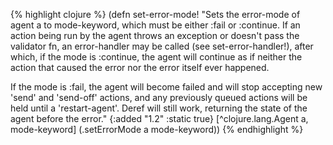 {% highlight clojure %}
(defn set-error-mode!
  "Sets the error-mode of agent a to mode-keyword, which must be
  either :fail or :continue.  If an action being run by the agent
  throws an exception or doesn't pass the validator fn, an
  error-handler may be called (see set-error-handler!), after which,
  if the mode is :continue, the agent will continue as if neither the
  action that caused the error nor the error itself ever happened.
  
  If the mode is :fail, the agent will become failed and will stop
  accepting new 'send' and 'send-off' actions, and any previously
  queued actions will be held until a 'restart-agent'.  Deref will
  still work, returning the state of the agent before the error."
  {:added "1.2"
   :static true}
  [^clojure.lang.Agent a, mode-keyword]
  (.setErrorMode a mode-keyword))
{% endhighlight %}
